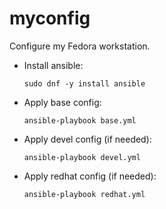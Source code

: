 # myconfig
Configure my Fedora workstation.

- Install ansible:

      sudo dnf -y install ansible

- Apply base config:

      ansible-playbook base.yml

- Apply devel config (if needed):

      ansible-playbook devel.yml

- Apply redhat config (if needed):

      ansible-playbook redhat.yml
